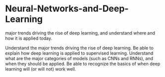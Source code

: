 # Neural-Networks-and-Deep-Learning
major trends driving the rise of deep learning, and understand where and how it is applied today.

Understand the major trends driving the rise of deep learning.
Be able to explain how deep learning is applied to supervised learning.
Understand what are the major categories of models (such as CNNs and RNNs), and when they should be applied.
Be able to recognize the basics of when deep learning will (or will not) work well.
